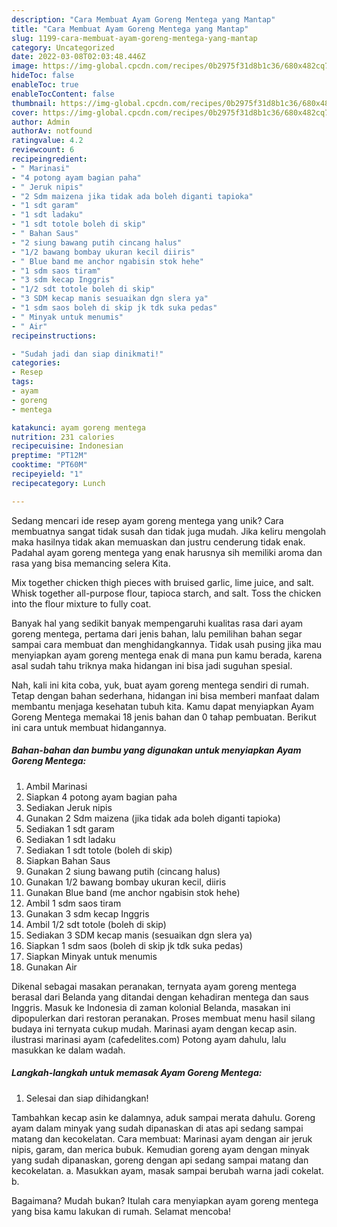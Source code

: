 ```yaml
---
description: "Cara Membuat Ayam Goreng Mentega yang Mantap"
title: "Cara Membuat Ayam Goreng Mentega yang Mantap"
slug: 1199-cara-membuat-ayam-goreng-mentega-yang-mantap
category: Uncategorized
date: 2022-03-08T02:03:48.446Z
image: https://img-global.cpcdn.com/recipes/0b2975f31d8b1c36/680x482cq70/ayam-goreng-mentega-foto-resep-utama.jpg
hideToc: false
enableToc: true
enableTocContent: false
thumbnail: https://img-global.cpcdn.com/recipes/0b2975f31d8b1c36/680x482cq70/ayam-goreng-mentega-foto-resep-utama.jpg
cover: https://img-global.cpcdn.com/recipes/0b2975f31d8b1c36/680x482cq70/ayam-goreng-mentega-foto-resep-utama.jpg
author: Admin
authorAv: notfound
ratingvalue: 4.2
reviewcount: 6
recipeingredient:
- " Marinasi"
- "4 potong ayam bagian paha"
- " Jeruk nipis"
- "2 Sdm maizena jika tidak ada boleh diganti tapioka"
- "1 sdt garam"
- "1 sdt ladaku"
- "1 sdt totole boleh di skip"
- " Bahan Saus"
- "2 siung bawang putih cincang halus"
- "1/2 bawang bombay ukuran kecil diiris"
- " Blue band me anchor ngabisin stok hehe"
- "1 sdm saos tiram"
- "3 sdm kecap Inggris"
- "1/2 sdt totole boleh di skip"
- "3 SDM kecap manis sesuaikan dgn slera ya"
- "1 sdm saos boleh di skip jk tdk suka pedas"
- " Minyak untuk menumis"
- " Air"
recipeinstructions:

- "Sudah jadi dan siap dinikmati!"
categories:
- Resep
tags:
- ayam
- goreng
- mentega

katakunci: ayam goreng mentega 
nutrition: 231 calories
recipecuisine: Indonesian
preptime: "PT12M"
cooktime: "PT60M"
recipeyield: "1"
recipecategory: Lunch

---
```





Sedang mencari ide resep ayam goreng mentega yang unik? Cara membuatnya sangat tidak susah dan tidak juga mudah. Jika keliru mengolah maka hasilnya tidak akan memuaskan dan justru cenderung tidak enak. Padahal ayam goreng mentega yang enak harusnya sih memiliki aroma dan rasa yang bisa memancing selera Kita.





Mix together chicken thigh pieces with bruised garlic, lime juice, and salt. Whisk together all-purpose flour, tapioca starch, and salt. Toss the chicken into the flour mixture to fully coat.

Banyak hal yang sedikit banyak mempengaruhi kualitas rasa dari ayam goreng mentega, pertama dari jenis bahan, lalu pemilihan bahan segar sampai cara membuat dan menghidangkannya. Tidak usah pusing jika mau menyiapkan ayam goreng mentega enak di mana pun kamu berada, karena asal sudah tahu triknya maka hidangan ini bisa jadi suguhan spesial.






Nah, kali ini kita coba, yuk, buat ayam goreng mentega sendiri di rumah. Tetap dengan bahan sederhana, hidangan ini bisa memberi manfaat dalam membantu menjaga kesehatan tubuh kita. Kamu dapat menyiapkan Ayam Goreng Mentega memakai 18 jenis bahan dan 0 tahap pembuatan. Berikut ini cara untuk membuat hidangannya.

<!--inarticleads1-->

##### Bahan-bahan dan bumbu yang digunakan untuk menyiapkan Ayam Goreng Mentega:

1. Ambil  Marinasi
1. Siapkan 4 potong ayam bagian paha
1. Sediakan  Jeruk nipis
1. Gunakan 2 Sdm maizena (jika tidak ada boleh diganti tapioka)
1. Sediakan 1 sdt garam
1. Sediakan 1 sdt ladaku
1. Sediakan 1 sdt totole (boleh di skip)
1. Siapkan  Bahan Saus
1. Gunakan 2 siung bawang putih (cincang halus)
1. Gunakan 1/2 bawang bombay ukuran kecil, diiris
1. Gunakan  Blue band (me anchor ngabisin stok hehe)
1. Ambil 1 sdm saos tiram
1. Gunakan 3 sdm kecap Inggris
1. Ambil 1/2 sdt totole (boleh di skip)
1. Sediakan 3 SDM kecap manis (sesuaikan dgn slera ya)
1. Siapkan 1 sdm saos (boleh di skip jk tdk suka pedas)
1. Siapkan  Minyak untuk menumis
1. Gunakan  Air


Dikenal sebagai masakan peranakan, ternyata ayam goreng mentega berasal dari Belanda yang ditandai dengan kehadiran mentega dan saus Inggris. Masuk ke Indonesia di zaman kolonial Belanda, masakan ini dipopulerkan dari restoran peranakan. Proses membuat menu hasil silang budaya ini ternyata cukup mudah. Marinasi ayam dengan kecap asin. ilustrasi marinasi ayam (cafedelites.com) Potong ayam dahulu, lalu masukkan ke dalam wadah. 

<!--inarticleads2-->

##### Langkah-langkah untuk memasak Ayam Goreng Mentega:


1. Selesai dan siap dihidangkan!

Tambahkan kecap asin ke dalamnya, aduk sampai merata dahulu. Goreng ayam dalam minyak yang sudah dipanaskan di atas api sedang sampai matang dan kecokelatan. Cara membuat: Marinasi ayam dengan air jeruk nipis, garam, dan merica bubuk. Kemudian goreng ayam dengan minyak yang sudah dipanaskan, goreng dengan api sedang sampai matang dan kecokelatan. a. Masukkan ayam, masak sampai berubah warna jadi cokelat. b. 

Bagaimana? Mudah bukan? Itulah cara menyiapkan ayam goreng mentega yang bisa kamu lakukan di rumah. Selamat mencoba!
